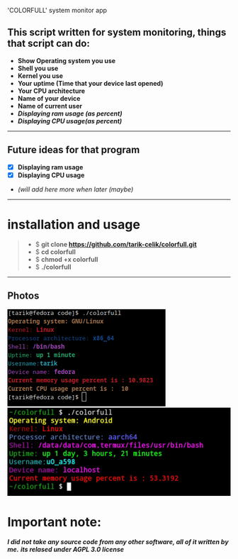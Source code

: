  'COLORFULL' system monitor app
## **This script written for system monitoring, things that script can do:**
- **Show Operating system you use**
- **Shell you use**
- **Kernel you use**
- **Your uptime (Time that your device last opened)**
- **Your CPU architecture**
- **Name of your device**
- **Name of current user**
- ***Displaying ram usage (as percent)***
- ***Displaying CPU usage(as percent)***
****
## **Future ideas for that program**
* [x] **Displaying ram usage**
* [x] **Displaying CPU usage**
* **(will add here more when later (maybe*)*
****
# installation and usage
>* $ **git clone https://github.com/tarik-celik/colorfull.git**
>* $ **cd colorfull**
>* $ **chmod +x colorfull**
>* $ **./colorfull**
****
## **Photos**
![alt text](https://github.com/tarik-celik/colorfull/blob/main/Ekran%20Görüntüsü%20-%202023-08-10%2023-46-38.png)
![alt text](https://github.com/tarik-celik/colorfull/blob/main/Screenshot_20230810_234331_Termux.jpg )

# Important note:
***I did not take any source code from any other software, all of it written by me.***
***its relased under AGPL 3.0 license***
